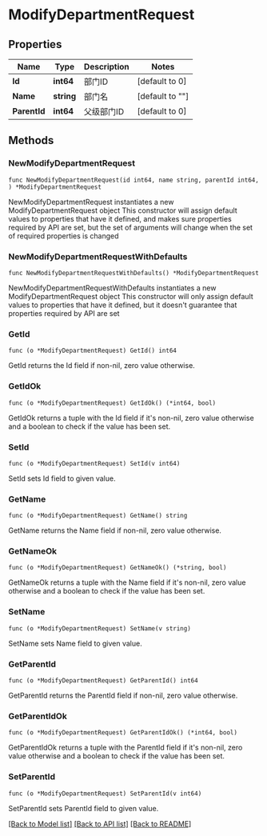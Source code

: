 # ModifyDepartmentRequest

## Properties

Name | Type | Description | Notes
------------ | ------------- | ------------- | -------------
**Id** | **int64** | 部门ID | [default to 0]
**Name** | **string** | 部门名 | [default to ""]
**ParentId** | **int64** | 父级部门ID | [default to 0]

## Methods

### NewModifyDepartmentRequest

`func NewModifyDepartmentRequest(id int64, name string, parentId int64, ) *ModifyDepartmentRequest`

NewModifyDepartmentRequest instantiates a new ModifyDepartmentRequest object
This constructor will assign default values to properties that have it defined,
and makes sure properties required by API are set, but the set of arguments
will change when the set of required properties is changed

### NewModifyDepartmentRequestWithDefaults

`func NewModifyDepartmentRequestWithDefaults() *ModifyDepartmentRequest`

NewModifyDepartmentRequestWithDefaults instantiates a new ModifyDepartmentRequest object
This constructor will only assign default values to properties that have it defined,
but it doesn't guarantee that properties required by API are set

### GetId

`func (o *ModifyDepartmentRequest) GetId() int64`

GetId returns the Id field if non-nil, zero value otherwise.

### GetIdOk

`func (o *ModifyDepartmentRequest) GetIdOk() (*int64, bool)`

GetIdOk returns a tuple with the Id field if it's non-nil, zero value otherwise
and a boolean to check if the value has been set.

### SetId

`func (o *ModifyDepartmentRequest) SetId(v int64)`

SetId sets Id field to given value.


### GetName

`func (o *ModifyDepartmentRequest) GetName() string`

GetName returns the Name field if non-nil, zero value otherwise.

### GetNameOk

`func (o *ModifyDepartmentRequest) GetNameOk() (*string, bool)`

GetNameOk returns a tuple with the Name field if it's non-nil, zero value otherwise
and a boolean to check if the value has been set.

### SetName

`func (o *ModifyDepartmentRequest) SetName(v string)`

SetName sets Name field to given value.


### GetParentId

`func (o *ModifyDepartmentRequest) GetParentId() int64`

GetParentId returns the ParentId field if non-nil, zero value otherwise.

### GetParentIdOk

`func (o *ModifyDepartmentRequest) GetParentIdOk() (*int64, bool)`

GetParentIdOk returns a tuple with the ParentId field if it's non-nil, zero value otherwise
and a boolean to check if the value has been set.

### SetParentId

`func (o *ModifyDepartmentRequest) SetParentId(v int64)`

SetParentId sets ParentId field to given value.



[[Back to Model list]](../README.md#documentation-for-models) [[Back to API list]](../README.md#documentation-for-api-endpoints) [[Back to README]](../README.md)


